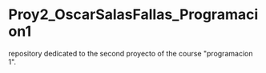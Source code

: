 # Proy2_OscarSalasFallas_Programacion1
repository dedicated to the second proyecto of the course "programacion 1".
